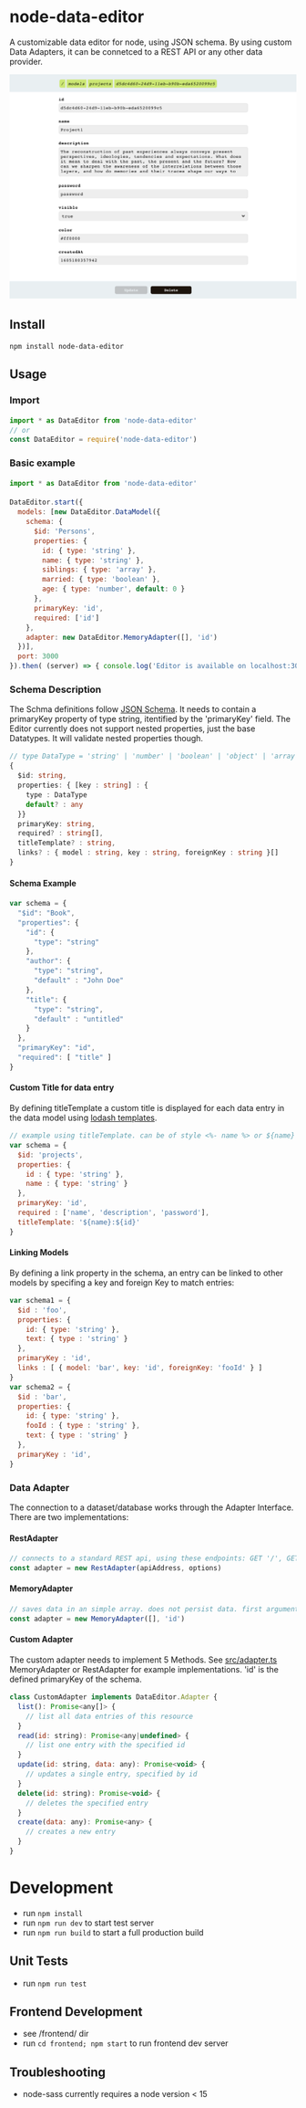 # node-data-editor
A customizable data editor for node, using JSON schema. By using custom Data Adapters, it can be connetced to a REST API or any other data provider.

![interface](docs/interface.png)

## Install
```
npm install node-data-editor
```

## Usage

### Import

```javascript
import * as DataEditor from 'node-data-editor'
// or
const DataEditor = require('node-data-editor')
```

### Basic example

```javascript
import * as DataEditor from 'node-data-editor'

DataEditor.start({
  models: [new DataEditor.DataModel({
    schema: {
      $id: 'Persons',
      properties: {
        id: { type: 'string' },
        name: { type: 'string' },
        siblings: { type: 'array' },
        married: { type: 'boolean' },
        age: { type: 'number', default: 0 }
      },
      primaryKey: 'id',
      required: ['id']
    },
    adapter: new DataEditor.MemoryAdapter([], 'id')
  })],
  port: 3000
}).then( (server) => { console.log('Editor is available on localhost:3000')})
```

### Schema Description
The Schma definitions follow [JSON Schema](https://json-schema.org/). It needs to contain a primaryKey property of type string, itentified by the 'primaryKey' field. The Editor currently does not support nested properties, just the base Datatypes. It will validate nested properties though.

```typescript
// type DataType = 'string' | 'number' | 'boolean' | 'object' | 'array' | 'null'
{
  $id: string,
  properties: { [key : string] : {
    type : DataType
    default? : any
  }}
  primaryKey: string,
  required? : string[],
  titleTemplate? : string,
  links? : { model : string, key : string, foreignKey : string }[]
}
```


#### Schema Example

```javascript
var schema = {
  "$id": "Book",
  "properties": {
    "id": {
      "type": "string"
    },
    "author": {
      "type": "string",
      "default" : "John Doe"
    },
    "title": {
      "type": "string",
      "default" : "untitled"
    }
  },
  "primaryKey": "id",
  "required": [ "title" ]
}
```
#### Custom Title for data entry
By defining titleTemplate a custom title is displayed for each data entry in the data model using [lodash templates](https://lodash.com/docs/4.17.15#template).

```javascript
// example using titleTemplate. can be of style <%- name %> or ${name}
var schema = {
  $id: 'projects',
  properties: {
    id : { type: 'string' },
    name : { type: 'string' }
  },
  primaryKey: 'id',
  required : ['name', 'description', 'password'],
  titleTemplate: '${name}:${id}'
}
```

#### Linking Models
By defining a link property in the schema, an entry can be linked to other models by specifing a key and foreign Key to match entries:

```javascript
var schema1 = {
  $id : 'foo',
  properties: {
    id: { type: 'string' },
    text: { type : 'string' }
  },
  primaryKey : 'id',
  links : [ { model: 'bar', key: 'id', foreignKey: 'fooId' } ]
}
var schema2 = {
  $id : 'bar',
  properties: {
    id: { type: 'string' },
    fooId : { type : 'string' },
    text: { type : 'string' }
  },
  primaryKey : 'id',
}
```

### Data Adapter
The connection to a dataset/database works through the Adapter Interface. There are two implementations:

#### RestAdapter

```javascript
// connects to a standard REST api, using these endpoints: GET '/', GET '/:id', PUT '/:id', POST '/', DELETE '/:id'. The Options object is passed to the axios http calls.
const adapter = new RestAdapter(apiAddress, options)
```

#### MemoryAdapter

```javascript
// saves data in an simple array. does not persist data. first argument is the initial data array, second argument is the primary Key of the entries.
const adapter = new MemoryAdapter([], 'id')
```

#### Custom Adapter
The custom adapter needs to implement 5 Methods. See [src/adapter.ts](src/adapter.ts) MemoryAdapter or RestAdapter for example implementations. 'id' is the defined primaryKey of the schema.

```javascript
class CustomAdapter implements DataEditor.Adapter {
  list(): Promise<any[]> {
    // list all data entries of this resource
  }
  read(id: string): Promise<any|undefined> {
    // list one entry with the specified id
  }
  update(id: string, data: any): Promise<void> {
    // updates a single entry, specified by id
  }
  delete(id: string): Promise<void> {
    // deletes the specified entry
  }
  create(data: any): Promise<any> {
    // creates a new entry
  }
}
```

# Development
* run `npm install`
* run `npm run dev` to start test server
* run `npm run build` to start a full production build

## Unit Tests
* run `npm run test`

## Frontend Development
* see /frontend/ dir
* run `cd frontend; npm start` to run frontend dev server

## Troubleshooting

* node-sass currently requires a node version < 15